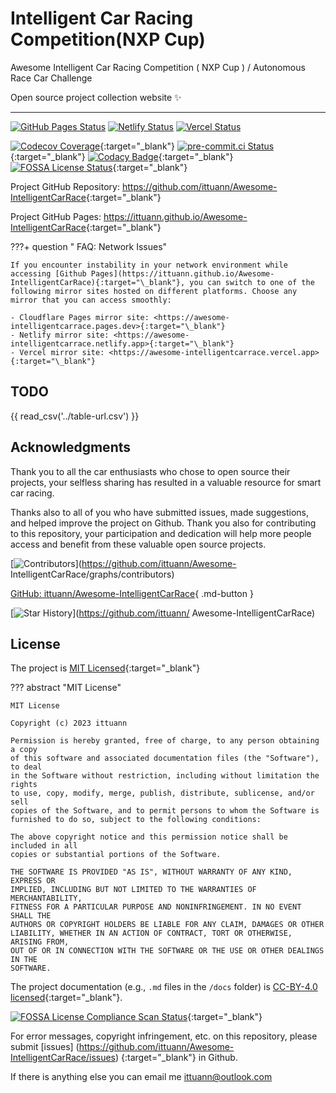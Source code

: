 # Intelligent Car Racing Competition(NXP Cup)

Awesome Intelligent Car Racing Competition ( NXP Cup ) / Autonomous Race Car Challenge

Open source project collection website ✨

---

[![GitHub Pages Status][github-image]][github-url]
[![Netlify Status][netlify-image]][netlify-url]
[![Vercel Status][vercel-image]][vercel-url]

[github-image]: https://img.shields.io/github/deployments/ittuann/Awesome-IntelligentCarRace/github-pages?label=GitHub%20Pages&logo=github
[github-url]: https://ittuann.github.io/Awesome-IntelligentCarRace
[netlify-image]: https://api.netlify.com/api/v1/badges/a417caa8-be38-4fa6-8426-0d97ff68151b/deploy-status
[netlify-url]: https://awesome-intelligentcarrace.netlify.app
[vercel-image]: https://img.shields.io/github/deployments/ittuann/Awesome-IntelligentCarRace/Production?label=Vercel&logo=vercel
[vercel-url]: https://awesome-intelligent-car-race.vercel.app

[![Codecov Coverage](https://codecov.io/gh/ittuann/Awesome-IntelligentCarRace/graph/badge.svg?token=UZT4S22K06)](https://codecov.io/gh/ittuann/Awesome-IntelligentCarRace){:target="\_blank"}
[![pre-commit.ci Status](https://results.pre-commit.ci/badge/github/ittuann/Awesome-IntelligentCarRace/main.svg)](https://results.pre-commit.ci/latest/github/ittuann/Awesome-IntelligentCarRace/main){:target="\_blank"}
[![Codacy Badge](https://app.codacy.com/project/badge/Grade/35d02f5299284eefadd465b0d01a8fce)](https://app.codacy.com/gh/ittuann/Awesome-IntelligentCarRace/dashboard?utm_source=gh&utm_medium=referral&utm_content=&utm_campaign=Badge_grade){:target="\_blank"}
[![FOSSA License Status](https://app.fossa.com/api/projects/git%2Bgithub.com%2Fittuann%2FAwesome-IntelligentCarRace.svg?type=shield&issueType=license)](https://app.fossa.com/projects/git%2Bgithub.com%2Fittuann%2FAwesome-IntelligentCarRace?ref=badge_shield&issueType=license){:target="\_blank"}

Project GitHub Repository: <https://github.com/ittuann/Awesome-IntelligentCarRace>{:target="\_blank"}

Project GitHub Pages: <https://ittuann.github.io/Awesome-IntelligentCarRace>{:target="\_blank"}

???+ question " FAQ: Network Issues"

    If you encounter instability in your network environment while accessing [Github Pages](https://ittuann.github.io/Awesome-IntelligentCarRace){:target="\_blank"}, you can switch to one of the following mirror sites hosted on different platforms. Choose any mirror that you can access smoothly:

    - Cloudflare Pages mirror site: <https://awesome-intelligentcarrace.pages.dev>{:target="\_blank"}
    - Netlify mirror site: <https://awesome-intelligentcarrace.netlify.app>{:target="\_blank"}
    - Vercel mirror site: <https://awesome-intelligentcarrace.vercel.app>{:target="\_blank"}

## TODO

{{ read_csv('../table-url.csv') }}

## Acknowledgments

Thank you to all the car enthusiasts who chose to open source their projects, your selfless sharing has resulted in a valuable resource for smart car racing.

Thanks also to all of you who have submitted issues, made suggestions, and helped improve the project on Github. Thank you also for contributing to this repository, your participation and dedication will help more people access and benefit from these valuable open source projects.

[![Contributors](https://contrib.rocks/image?repo=ittuann/Awesome-IntelligentCarRace)](https://github.com/ittuann/Awesome- IntelligentCarRace/graphs/contributors)

[GitHub: ittuann/Awesome-IntelligentCarRace](https://github.com/ittuann/Awesome-IntelligentCarRace){ .md-button }

[![Star History](https://api.star-history.com/svg?repos=ittuann/Awesome-IntelligentCarRace&type=Date)](https://github.com/ittuann/ Awesome-IntelligentCarRace)

## License

The project is [MIT Licensed](https://github.com/ittuann/Awesome-IntelligentCarRace/blob/main/LICENSE){:target="\_blank"}

??? abstract "MIT License"

    MIT License

    Copyright (c) 2023 ittuann

    Permission is hereby granted, free of charge, to any person obtaining a copy
    of this software and associated documentation files (the "Software"), to deal
    in the Software without restriction, including without limitation the rights
    to use, copy, modify, merge, publish, distribute, sublicense, and/or sell
    copies of the Software, and to permit persons to whom the Software is
    furnished to do so, subject to the following conditions:

    The above copyright notice and this permission notice shall be included in all
    copies or substantial portions of the Software.

    THE SOFTWARE IS PROVIDED "AS IS", WITHOUT WARRANTY OF ANY KIND, EXPRESS OR
    IMPLIED, INCLUDING BUT NOT LIMITED TO THE WARRANTIES OF MERCHANTABILITY,
    FITNESS FOR A PARTICULAR PURPOSE AND NONINFRINGEMENT. IN NO EVENT SHALL THE
    AUTHORS OR COPYRIGHT HOLDERS BE LIABLE FOR ANY CLAIM, DAMAGES OR OTHER
    LIABILITY, WHETHER IN AN ACTION OF CONTRACT, TORT OR OTHERWISE, ARISING FROM,
    OUT OF OR IN CONNECTION WITH THE SOFTWARE OR THE USE OR OTHER DEALINGS IN THE
    SOFTWARE.

The project documentation (e.g., `.md` files in the `/docs` folder) is [CC-BY-4.0 licensed](https://github.com/ittuann/Awesome-IntelligentCarRace/blob/main/LICENSE-docs){:target="\_blank"}.

[![FOSSA License Compliance Scan Status](https://app.fossa.com/api/projects/git%2Bgithub.com%2Fittuann%2FAwesome-IntelligentCarRace.svg?type=large&issueType=license)](https://app.fossa.com/projects/git%2Bgithub.com%2Fittuann%2FAwesome-IntelligentCarRace?ref=badge_large&issueType=license){:target="\_blank"}

For error messages, copyright infringement, etc. on this repository, please submit [issues] (https://github.com/ittuann/Awesome-IntelligentCarRace/issues) {:target="\_blank"} in Github.

If there is anything else you can email me [ittuann@outlook.com](mailto:ittuann@outlook.com)
